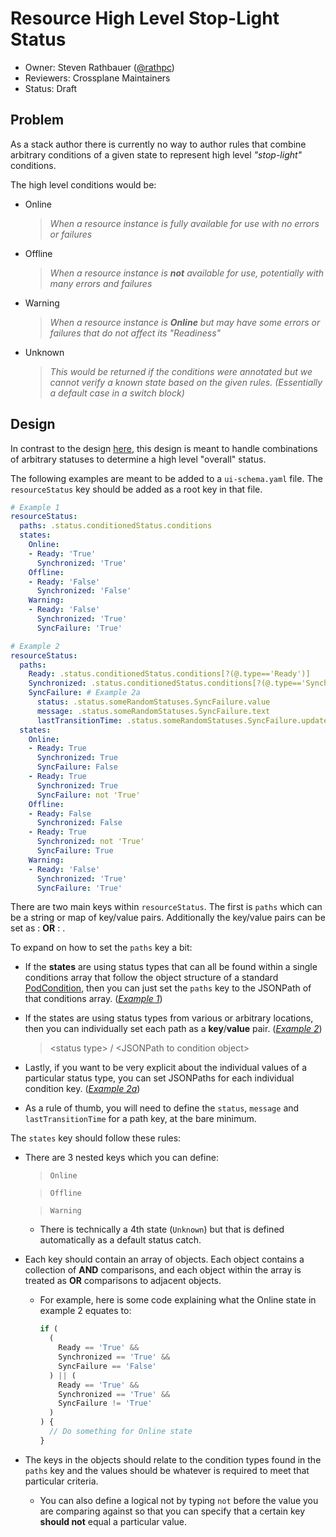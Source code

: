 # Resource High Level Stop-Light Status

- Owner: Steven Rathbauer ([@rathpc](https://github.com/rathpc))
- Reviewers: Crossplane Maintainers
- Status: Draft

## Problem

As a stack author there is currently no way to author rules that combine arbitrary conditions of a given state to
represent high level _"stop-light"_ conditions.

The high level conditions would be:
- Online
  > _When a resource instance is fully available for use with no errors or failures_
- Offline
  > _When a resource instance is **not** available for use, potentially with many errors and failures_
- Warning
  > _When a resource instance is **Online** but may have some errors or failures that do not affect its "Readiness"_
- Unknown
  > _This would be returned if the conditions were annotated but we cannot verify a known state based on the given rules._
  > _(Essentially a default case in a switch block)_

## Design

In contrast to the design [here](https://github.com/crossplaneio/crossplane/blob/master/design/one-pager-stack-status-spec.md),
this design is meant to handle combinations of arbitrary statuses to determine a high level "overall" status.

The following examples are meant to be added to a `ui-schema.yaml` file. The `resourceStatus` key should be added as a root key in that file.

<a name="example-1"></a>

```yaml
# Example 1
resourceStatus:
  paths: .status.conditionedStatus.conditions
  states:
    Online:
    - Ready: 'True'
      Synchronized: 'True'
    Offline:
    - Ready: 'False'
      Synchronized: 'False'
    Warning:
    - Ready: 'False'
      Synchronized: 'True'
      SyncFailure: 'True'
```

<a name="example-2"></a>

```yaml
# Example 2
resourceStatus:
  paths:
    Ready: .status.conditionedStatus.conditions[?(@.type=='Ready')]
    Synchronized: .status.conditionedStatus.conditions[?(@.type=='Synchronized')]
    SyncFailure: # Example 2a
      status: .status.someRandomStatuses.SyncFailure.value
      message: .status.someRandomStatuses.SyncFailure.text
      lastTransitionTime: .status.someRandomStatuses.SyncFailure.updatedTime
  states:
    Online:
    - Ready: True
      Synchronized: True
      SyncFailure: False
    - Ready: True
      Synchronized: True
      SyncFailure: not 'True'
    Offline:
    - Ready: False
      Synchronized: False
    - Ready: True
      Synchronized: not 'True'
      SyncFailure: True
    Warning:
    - Ready: 'False'
      Synchronized: 'True'
      SyncFailure: 'True'
```

There are two main keys within `resourceStatus`. The first is `paths` which can be a string or map of key/value pairs. Additionally the key/value pairs can be set as <string>: <string> **OR** <string>: <object>.

To expand on how to set the `paths` key a bit:

- If the **states** are using status types that can all be found within a single conditions array that follow the object
structure of a standard [PodCondition](https://kubernetes.io/docs/reference/generated/kubernetes-api/v1.17/#podcondition-v1-core),
then you can just set the `paths` key to the JSONPath of that conditions array. (_[Example 1](#example-1)_)

- If the states are using status types from various or arbitrary locations, then you can individually set each path as a
**key**/**value** pair. (_[Example 2](#example-2)_)
  > \<status type> / \<JSONPath to condition object>

- Lastly, if you want to be very explicit about the individual values of a particular status type, you can set JSONPaths
for each individual condition key. (_[Example 2a](#example-2)_)

- As a rule of thumb, you will need to define the `status`, `message` and `lastTransitionTime` for a path key, at the
bare minimum.

The `states` key should follow these rules:

- There are 3 nested keys which you can define:
  > `Online`

  > `Offline`

  > `Warning`

  - There is technically a 4th state (`Unknown`) but that is defined automatically as a default status catch.

- Each key should contain an array of objects. Each object contains a collection of **AND** comparisons, and each object
within the array is treated as **OR** comparisons to adjacent objects.

  - For example, here is some code explaining what the Online state in example 2 equates to:

    ```js
    if (
      (
        Ready == 'True' &&
        Synchronized == 'True' &&
        SyncFailure == 'False'
      ) || (
        Ready == 'True' &&
        Synchronized == 'True' &&
        SyncFailure != 'True'
      )
    ) {
      // Do something for Online state
    }
    ```

- The keys in the objects should relate to the condition types found in the `paths` key and the values should be
whatever is required to meet that particular criteria.

  - You can also define a logical not by typing `not` before the value you are comparing against so that you can
  specify that a certain key **should not** equal a particular value.